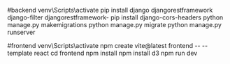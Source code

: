 #backend
venv\Scripts\activate
pip install django djangorestframework django-filter djangorestframework-
pip install django-cors-headers
python manage.py makemigrations
python manage.py migrate
python manage.py runserver

#frontend
venv\Scripts\activate
npm create vite@latest frontend -- --template react
cd frontend
npm install
npm install d3
npm run dev

